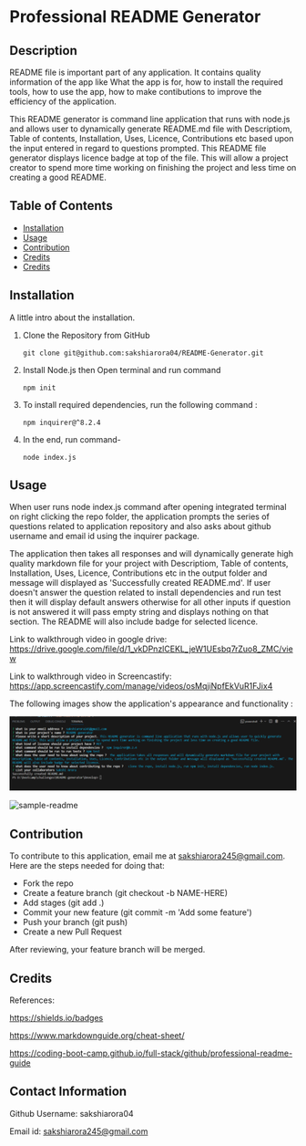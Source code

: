 # Professional README Generator

## Description

README file is important part of any application. It contains quality information of the app like What the app is for, how to install the required tools, how to use the app, how to make contibutions to improve the efficiency of the application.

This README generator is command line application that runs with node.js and allows user to dynamically generate README.md file with Descriptiom, Table of contents, Installation, Uses, Licence, Contributions etc based upon the input entered in regard to questions prompted. This README file generator displays licence badge at top of the file. This will allow a project creator to spend more time working on finishing the project and less time on creating a good README.

## Table of Contents

- [Installation](#installation)
- [Usage](#usage)
- [Contribution](#contribution)
- [Credits](#credits)
- [Credits](#credits) 

## Installation

A little intro about the installation.

1. Clone the Repository from GitHub
   ```
   git clone git@github.com:sakshiarora04/README-Generator.git
   ```
2. Install Node.js then Open terminal and run command
   ```
   npm init
   ```
3. To install required dependencies, run the following command :

   ```
   npm inquirer@^8.2.4
   ```

4. In the end, run command-
   ```
   node index.js
   ```

## Usage

When user runs node index.js command after opening integrated terminal on right clicking the repo folder, the application prompts the series of questions related to application repository and also asks about github username and email id using the inquirer package.

The application then takes all responses and will dynamically generate high quality markdown file for your project with Descriptiom, Table of contents, Installation, Uses, Licence, Contributions etc in the output folder and message will displayed as 'Successfully created README.md'. If user doesn't answer the question related to install dependencies and run test then it will display default answers otherwise for all other inputs if question is not answered it will pass empty string and displays nothing on that section. The README will also include badge for selected licence.

Link to walkthrough video in google drive:
https://drive.google.com/file/d/1_vkDPnzlCEKL_jeW1UEsbq7rZuo8_ZMC/view

Link to walkthrough video in Screencastify:
https://app.screencastify.com/manage/videos/osMqjiNpfEkVuR1FJix4

The following images show the application's appearance and functionality :

![nodejs](./Develop/assets/images/nodejs.png)

![sample-readme](./Develop/assets/images/sample-readme.gif)


## Contribution

To contribute to this application, email me at sakshiarora245@gmail.com.
Here are the steps needed for doing that:

- Fork the repo
- Create a feature branch (git checkout -b NAME-HERE)
- Add stages (git add .)
- Commit your new feature (git commit -m 'Add some feature')
- Push your branch (git push)
- Create a new Pull Request

After reviewing, your feature branch will be merged.

## Credits

References:

https://shields.io/badges

https://www.markdownguide.org/cheat-sheet/

https://coding-boot-camp.github.io/full-stack/github/professional-readme-guide

## Contact Information

Github Username: sakshiarora04

Email id: sakshiarora245@gmail.com
